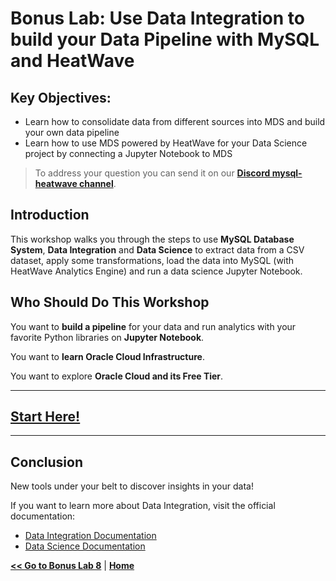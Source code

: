 # Bonus Lab: Use Data Integration to build your Data Pipeline with MySQL and HeatWave

## Key Objectives:
-	Learn how to consolidate data from different sources into MDS and build your own data pipeline
-	Learn how to use MDS powered by HeatWave for your Data Science project by connecting a Jupyter Notebook to MDS
 

> To address your question you can send it on our **[Discord mysql-heatwave channel](https://discord.gg/73Gx9Ws7tM)**.

## Introduction

This workshop walks you through the steps to use **MySQL Database System**, **Data Integration** and **Data Science** to extract data from a CSV dataset, apply some transformations, load the data into MySQL (with HeatWave Analytics Engine) and run a data science Jupyter Notebook.

## Who Should Do This Workshop

You want to **build a pipeline** for your data and run analytics with your favorite Python libraries on **Jupyter Notebook**.

You want to **learn Oracle Cloud Infrastructure**.

You want to explore **Oracle Cloud and its Free Tier**.

---

## [Start Here!](https://github.com/vmleon/mysql-dataintegrator-datascience-workshop/blob/main/README.md)

---

## Conclusion

New tools under your belt to discover insights in your data!

If you want to learn more about Data Integration, visit the official documentation:

- [Data Integration Documentation](https://docs.oracle.com/en-us/iaas/data-integration/using/preparing-for-connectivity.htm)
- [Data Science Documentation](https://docs.oracle.com/en-us/iaas/data-science/using/data-science.htm)

**[<< Go to Bonus Lab 8](./Lab8_Bonus_OAC.md)** | **[Home](README.md)** 

